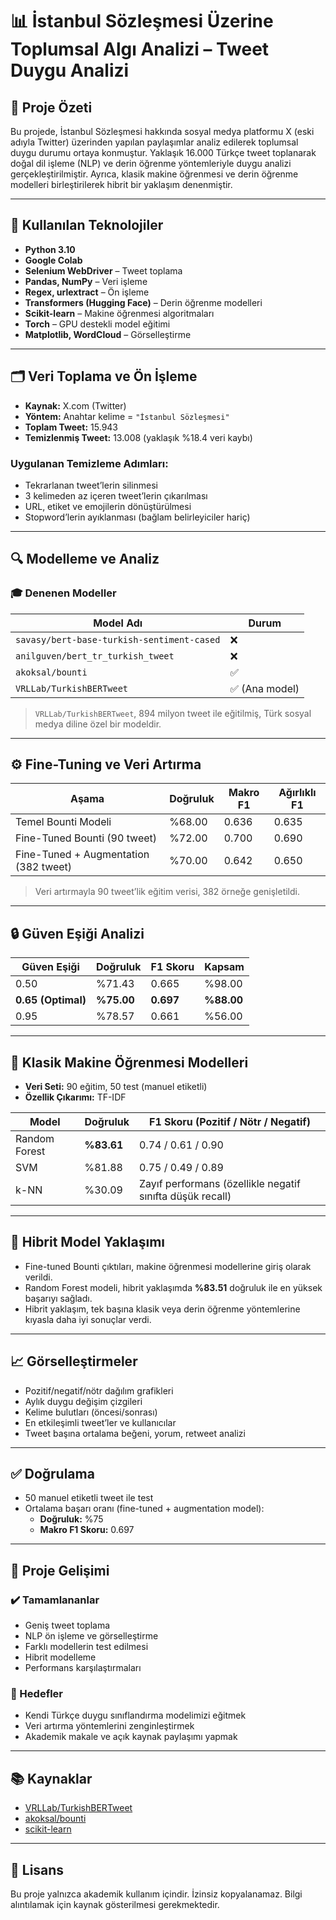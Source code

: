 # 📊 İstanbul Sözleşmesi Üzerine Toplumsal Algı Analizi – Tweet Duygu Analizi

## 🎯 Proje Özeti

Bu projede, İstanbul Sözleşmesi hakkında sosyal medya platformu X (eski adıyla Twitter) üzerinden yapılan paylaşımlar analiz edilerek toplumsal duygu durumu ortaya konmuştur. Yaklaşık 16.000 Türkçe tweet toplanarak doğal dil işleme (NLP) ve derin öğrenme yöntemleriyle duygu analizi gerçekleştirilmiştir. Ayrıca, klasik makine öğrenmesi ve derin öğrenme modelleri birleştirilerek hibrit bir yaklaşım denenmiştir.

---

## 🧰 Kullanılan Teknolojiler

- **Python 3.10**
- **Google Colab**
- **Selenium WebDriver** – Tweet toplama
- **Pandas, NumPy** – Veri işleme
- **Regex, urlextract** – Ön işleme
- **Transformers (Hugging Face)** – Derin öğrenme modelleri
- **Scikit-learn** – Makine öğrenmesi algoritmaları
- **Torch** – GPU destekli model eğitimi
- **Matplotlib, WordCloud** – Görselleştirme

---

## 🗂 Veri Toplama ve Ön İşleme

- **Kaynak:** X.com (Twitter)
- **Yöntem:** Anahtar kelime = `"İstanbul Sözleşmesi"`
- **Toplam Tweet:** 15.943
- **Temizlenmiş Tweet:** 13.008 (yaklaşık %18.4 veri kaybı)

### Uygulanan Temizleme Adımları:
- Tekrarlanan tweet’lerin silinmesi
- 3 kelimeden az içeren tweet’lerin çıkarılması
- URL, etiket ve emojilerin dönüştürülmesi
- Stopword’lerin ayıklanması (bağlam belirleyiciler hariç)

---

## 🔍 Modelleme ve Analiz

### 🎓 Denenen Modeller

| Model Adı | Durum |
|-----------|-------|
| `savasy/bert-base-turkish-sentiment-cased` | ❌ |
| `anilguven/bert_tr_turkish_tweet` | ❌ |
| `akoksal/bounti` | ✅ |
| `VRLLab/TurkishBERTweet` | ✅ (Ana model) |

> `VRLLab/TurkishBERTweet`, 894 milyon tweet ile eğitilmiş, Türk sosyal medya diline özel bir modeldir.

---

## ⚙️ Fine-Tuning ve Veri Artırma

| Aşama | Doğruluk | Makro F1 | Ağırlıklı F1 |
|-------|----------|----------|--------------|
| Temel Bounti Modeli | %68.00 | 0.636 | 0.635 |
| Fine-Tuned Bounti (90 tweet) | %72.00 | 0.700 | 0.690 |
| Fine-Tuned + Augmentation (382 tweet) | %70.00 | 0.642 | 0.650 |

> Veri artırmayla 90 tweet’lik eğitim verisi, 382 örneğe genişletildi.

---

## 🔒 Güven Eşiği Analizi

| Güven Eşiği | Doğruluk | F1 Skoru | Kapsam |
|-------------|----------|----------|--------|
| 0.50 | %71.43 | 0.665 | %98.00 |
| **0.65 (Optimal)** | **%75.00** | **0.697** | **%88.00** |
| 0.95 | %78.57 | 0.661 | %56.00 |

---

## 🤖 Klasik Makine Öğrenmesi Modelleri

- **Veri Seti:** 90 eğitim, 50 test (manuel etiketli)
- **Özellik Çıkarımı:** TF-IDF

| Model | Doğruluk | F1 Skoru (Pozitif / Nötr / Negatif) |
|-------|----------|--------------------------------------|
| Random Forest | **%83.61** | 0.74 / 0.61 / 0.90 |
| SVM | %81.88 | 0.75 / 0.49 / 0.89 |
| k-NN | %30.09 | Zayıf performans (özellikle negatif sınıfta düşük recall) |

---

## 🔁 Hibrit Model Yaklaşımı

- Fine-tuned Bounti çıktıları, makine öğrenmesi modellerine giriş olarak verildi.
- Random Forest modeli, hibrit yaklaşımda **%83.51** doğruluk ile en yüksek başarıyı sağladı.
- Hibrit yaklaşım, tek başına klasik veya derin öğrenme yöntemlerine kıyasla daha iyi sonuçlar verdi.

---

## 📈 Görselleştirmeler

- Pozitif/negatif/nötr dağılım grafikleri
- Aylık duygu değişim çizgileri
- Kelime bulutları (öncesi/sonrası)
- En etkileşimli tweet’ler ve kullanıcılar
- Tweet başına ortalama beğeni, yorum, retweet analizi

---

## ✅ Doğrulama

- 50 manuel etiketli tweet ile test
- Ortalama başarı oranı (fine-tuned + augmentation model):  
  - **Doğruluk:** %75  
  - **Makro F1 Skoru:** 0.697

---

## 🏁 Proje Gelişimi

### ✔️ Tamamlananlar
- Geniş tweet toplama
- NLP ön işleme ve görselleştirme
- Farklı modellerin test edilmesi
- Hibrit modelleme
- Performans karşılaştırmaları

### 🎯 Hedefler
- Kendi Türkçe duygu sınıflandırma modelimizi eğitmek
- Veri artırma yöntemlerini zenginleştirmek
- Akademik makale ve açık kaynak paylaşımı yapmak

---

## 📚 Kaynaklar

- [VRLLab/TurkishBERTweet](https://huggingface.co/VRLLab/TurkishBERTweet)
- [akoksal/bounti](https://huggingface.co/akoksal/bounti)
- [scikit-learn](https://scikit-learn.org/)

---

## 📝 Lisans

Bu proje yalnızca akademik kullanım içindir. İzinsiz kopyalanamaz. Bilgi alıntılamak için kaynak gösterilmesi gerekmektedir.
